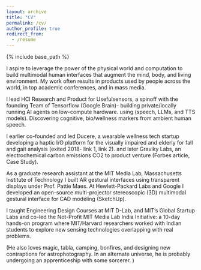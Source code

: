 ```yaml
---
layout: archive
title: "CV"
permalink: /cv/
author_profile: true
redirect_from:
  - /resume
---
```


{% include base_path %}

I aspire to leverage the power of the physical world and computation to build multimodal human interfaces that augment the mind, body, and living environment. My work often results in products used by people across the world, in top academic conferences, and in mass media.

I lead HCI Research and Product for Usefulsensors, a spinoff with the founding Team of Tensorflow (Google Brain)- building private/locally running AI agents on low-compute hardware. using (speech, LLMs, and TTS models). Discovering cognitive, bio/wellness markers from ambient human speech.  

I earlier co-founded and led Ducere, a wearable wellness tech startup developing a haptic I/O platform for the visually impaired and elderly for fall and gait analysis (exited 2018- link 1, link 2).  and later Graviky Labs, an electrochemical carbon emissions CO2 to product venture (Forbes article, Case Study).

As a graduate research assistant at the MIT Media Lab, Massachusetts Institute of Technology I built AR gestural interfaces using transparent displays under Prof. Pattie Maes. At Hewlett-Packard Labs and Google I developed an open-source multi-projector stereoscopic (3D) multimodal gestural interface for CAD modeling (SketchUp). 

I taught Engineering Design Courses at MIT D-Lab, and MIT’s Global Startup Labs and co-led the Not-Profit MIT Media Lab India Initiative: a 10-day hands-on program where MIT/Harvard researchers worked with Indian students to explore new sensing technologies overlapping with real problems.

(He also loves magic, tabla, camping, bonfires, and designing new contraptions for astrophotography. In an alternate universe, he is probably undergoing an apprenticeship with some sorcerer. )
